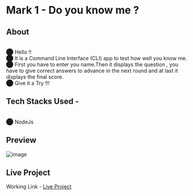 # Mark 1 - Do you know me ?
## About
<br>⬤ Hello !! 
<br>⬤ It is a Command Line Interface (CLI) app to test how well you know me. 
<br>⬤ First you have to enter you name.Then it displays the question , you have to give correct answers to advance in the next round and at last it displays the final score.
<br>⬤ Give it a Try !!!
## Tech Stacks Used -
<br>⬤ NodeJs<br>
## Preview
![image](https://user-images.githubusercontent.com/94648812/189234583-e2e13107-4d78-456a-ac86-12cde962541a.png) <br>
## Live Project
Working Link - <a href="https://www.google.com/" target="_blank">Live Project</a>


